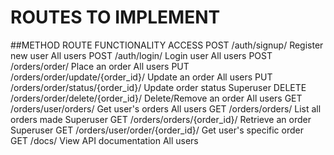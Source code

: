 # ROUTES TO IMPLEMENT
##METHOD	ROUTE	FUNCTIONALITY	ACCESS
POST	/auth/signup/	Register new user	All users
POST	/auth/login/	Login user	All users
POST	/orders/order/	Place an order	All users
PUT	/orders/order/update/{order_id}/	Update an order	All users
PUT	/orders/order/status/{order_id}/	Update order status	Superuser
DELETE	/orders/order/delete/{order_id}/	Delete/Remove an order	All users
GET	/orders/user/orders/	Get user's orders	All users
GET	/orders/orders/	List all orders made	Superuser
GET	/orders/orders/{order_id}/	Retrieve an order	Superuser
GET	/orders/user/order/{order_id}/	Get user's specific order	
GET	/docs/	View API documentation	All users
